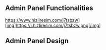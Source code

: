 ## Admin Panel Functionalities

https://www.hizliresim.com/j7tsbzw][img]https://i.hizliresim.com/j7tsbzw.png[/img]

## Admin Panel Design


